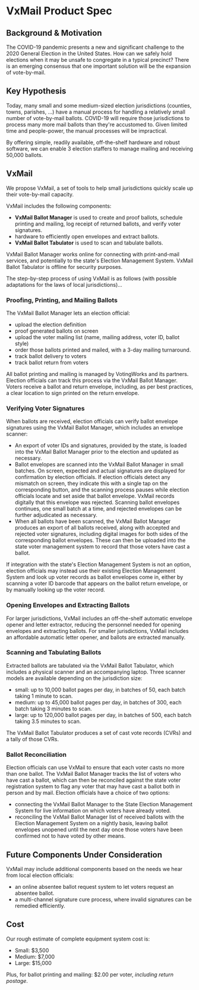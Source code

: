 # VxMail Product Spec

## Background & Motivation

The COVID-19 pandemic presents a new and significant challenge to the 2020
General Election in the United States. How can we safely hold elections when it may
be unsafe to congregate in a typical precinct? There is an emerging
consensus that one important solution will be the expansion of
vote-by-mail.

## Key Hypothesis

Today, many small and some medium-sized election jurisdictions
(counties, towns, parishes, ...) have a manual process for handling a
relatively small number of vote-by-mail ballots. COVID-19 will require
those jurisdictions to process many more mail ballots than they're
accustomed to. Given limited time and people-power, the manual
processes will be impractical.

By offering simple, readily available, off-the-shelf hardware and
robust software, we can enable 3 election staffers to manage mailing
and receiving 50,000 ballots.

## VxMail

We propose VxMail, a set of tools to help small jurisdictions quickly scale
up their vote-by-mail capacity.

VxMail includes the following components:

- **VxMail Ballot Manager** is used to create and proof ballots, schedule
  printing and mailing, log receipt of returned ballots, and verify voter
  signatures.
- hardware to efficiently open envelopes and extract ballots.
- **VxMail Ballot Tabulator** is used to scan and tabulate ballots.

VxMail Ballot Manager works online for connecting with print-and-mail
services, and potentially to the state's Election Management
System. VxMail Ballot Tabulator is offline for security purposes.

The step-by-step process of using VxMail is as follows (with possible adaptations for the laws of local jurisdictions)…

### Proofing, Printing, and Mailing Ballots

The VxMail Ballot Manager lets an election official:

- upload the election definition
- proof generated ballots on screen
- upload the voter mailing list (name, mailing address, voter ID, ballot style)
- order those ballots printed and mailed, with a 3-day mailing turnaround.
- track ballot delivery to voters
- track ballot return from voters

All ballot printing and mailing is managed by VotingWorks
and its partners. Election officials can track this process via
the VxMail Ballot Manager. Voters receive a ballot and return envelope,
including, as per best practices, a clear location to sign printed on
the return envelope.

### Verifying Voter Signatures

When ballots are received, election officials can verify ballot
envelope signatures using the VxMail Ballot Manager, which includes an
envelope scanner:

- An export of voter IDs and signatures, provided by the state, is
  loaded into the VxMail Ballot Manager prior to the election and
  updated as necessary.
- Ballot envelopes are scanned into the VxMail Ballot Manager in small
  batches. On screen, expected and actual signatures are displayed for
  confirmation by election officials. If election officials detect any
  mismatch on screen, they indicate this with a single tap on the
  corresponding button, and the scanning process pauses while election
  officials locate and set aside that ballot envelope. VxMail records
  digitally that this envelope was rejected. Scanning ballot envelopes
  continues, one small batch at a time, and rejected envelopes can be
  further adjudicated as necessary.
- When all ballots have been scanned, the VxMail Ballot Manager
  produces an export of all ballots received, along with accepted and
  rejected voter signatures, including digital images for both sides
  of the corresponding ballot envelopes. These can then be uploaded
  into the state voter management system to record that those voters
  have cast a ballot.

If integration with the state's Election Management System is not an
option, election officials may instead use their existing Election
Management System and look up voter records as ballot envelopes come
in, either by scanning a voter ID barcode that appears on the ballot
return envelope, or by manually looking up the voter record.

### Opening Envelopes and Extracting Ballots

For larger jurisdictions, VxMail includes an off-the-shelf automatic
envelope opener and letter extractor, reducing the personnel needed
for opening envelopes and extracting ballots. For smaller jurisdictions,
VxMail includes an affordable automatic letter opener, and ballots are
extracted manually.

### Scanning and Tabulating Ballots

Extracted ballots are tabulated via the VxMail Ballot Tabulator, which
includes a physical scanner and an accompanying laptop. Three scanner
models are available depending on the jurisdiction size:

- small: up to 10,000 ballot pages per day, in batches of 50, each batch taking 1 minute to scan.
- medium: up to 45,000 ballot pages per day, in batches of 300, each batch taking 3 minutes to scan.
- large: up to 120,000 ballot pages per day, in batches of 500, each batch taking 3.5 minutes to scan.

The VxMail Ballot Tabulator produces a set of cast vote records (CVRs) and a
tally of those CVRs.

### Ballot Reconciliation

Election officials can use VxMail to ensure that each voter casts no
more than one ballot. The VxMail Ballot Manager tracks the list of
voters who have cast a ballot, which can then be reconciled against
the state voter registration system to flag any voter that may have
cast a ballot both in person and by mail. Election officials have a
choice of two options:
- connecting the VxMail Ballot Manager to the State Election Management
  System for live information on which voters have already voted.
- reconciling the VxMail Ballot Manager list of received ballots with the
  Election Management System on a nightly basis, leaving ballot
  envelopes unopened until the next day once those voters have been
  confirmed not to have voted by other means.

## Future Components Under Consideration

VxMail may include additional components based on the needs we hear from local election officials:

- an online absentee ballot request system to let voters request an absentee ballot.
- a multi-channel signature cure process, where invalid signatures can be remedied efficiently.

## Cost

Our rough estimate of complete equipment system cost is:

- Small: $3,500
- Medium: $7,000
- Large: $15,000

Plus, for ballot printing and mailing: $2.00 per voter, _including return postage_.
